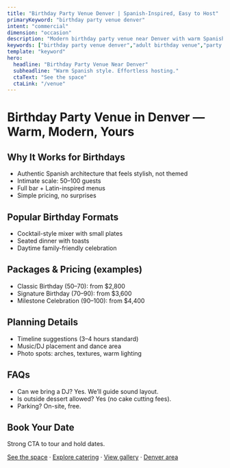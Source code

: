 ```yaml
---
title: "Birthday Party Venue Denver | Spanish-Inspired, Easy to Host"
primaryKeyword: "birthday party venue denver"
intent: "commercial"
dimension: "occasion"
description: "Modern birthday party venue near Denver with warm Spanish style. Intimate space for 50–100 guests, curated bar and Latin-inspired catering."
keywords: ["birthday party venue denver","adult birthday venue","party space denver","private event venue"]
template: "keyword"
hero:
  headline: "Birthday Party Venue Near Denver"
  subheadline: "Warm Spanish style. Effortless hosting."
  ctaText: "See the space"
  ctaLink: "/venue"
---
```


# Birthday Party Venue in Denver — Warm, Modern, Yours

## Why It Works for Birthdays
- Authentic Spanish architecture that feels stylish, not themed
- Intimate scale: 50–100 guests
- Full bar + Latin-inspired menus
- Simple pricing, no surprises

## Popular Birthday Formats
- Cocktail-style mixer with small plates
- Seated dinner with toasts
- Daytime family-friendly celebration

## Packages & Pricing (examples)
- Classic Birthday (50–70): from $2,800
- Signature Birthday (70–90): from $3,600
- Milestone Celebration (90–100): from $4,400

## Planning Details
- Timeline suggestions (3–4 hours standard)
- Music/DJ placement and dance area
- Photo spots: arches, textures, warm lighting

## FAQs
- Can we bring a DJ? Yes. We’ll guide sound layout.
- Is outside dessert allowed? Yes (no cake cutting fees).
- Parking? On-site, free.

## Book Your Date
Strong CTA to tour and hold dates.

[See the space](/venue) · [Explore catering](/catering) · [View gallery](/gallery) · [Denver area](/service-areas/denver)



